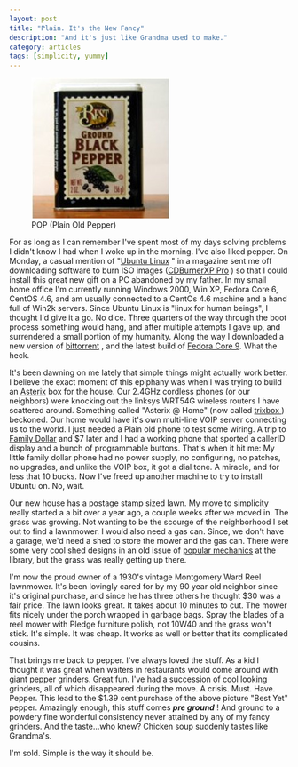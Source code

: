 ```yaml
---
layout: post
title: "Plain. It's the New Fancy"
description: "And it's just like Grandma used to make."
category: articles
tags: [simplicity, yummy]
---
```


<figure class="half">
<a href="/images/pepper.jpg"><img src="/images/pepper.jpg" alt="POP (Plain Old Pepper)" title="pepper" width="250" height="253" class="alignleft size-full wp-image-40" /></a>
  <figcaption>POP (Plain Old Pepper)</figcaption>
</figure>

For as long as I can remember I&#39;ve spent most of my days solving problems I didn&#39;t know I had when I woke up in the morning.  I&#39;ve also liked pepper.  On Monday, a casual mention of &quot;<a href="http://www.ubuntu.com/" target="_blank" title="ubuntu linux home">Ubuntu Linux</a> &quot;  in a magazine sent me off downloading software to burn ISO images (<a href="http://www.cdburnerxp.se/download.php" target="_blank" title="CDBurner XP Pro ">CDBurnerXP Pro</a> ) so that I could install this great new gift on a PC abandoned by my father.  In my small home office I&#39;m currently running Windows 2000, Win XP, Fedora Core 6, CentOS 4.6, and am usually connected to a CentOs 4.6 machine and a hand full of Win2k servers.   Since Ubuntu Linux is &quot;linux for human beings&quot;, I thought I&#39;d give it a go.  No dice.  Three quarters of the way through the boot process something would hang, and after multiple attempts I gave up, and surrendered a small portion of my humanity.  Along the way I downloaded a new version of <a href="http://www.bittorrent.com/" target="_blank" title="Bittorrent">bittorrent</a> , and the latest build of <a href="http://torrent.fedoraproject.org/" title="More red hats!! Fedora Core 9">Fedora Core 9</a>.  What the heck.

It&#39;s been dawning on me lately that simple things might actually work better.  I believe the exact moment of this epiphany was when I was trying to build an <a href="http://www.asterisk.org/" target="_blank" title="Asterix - DIY VOIP">Asterix</a>  box for the house. Our 2.4GHz cordless phones (or our neighbors) were knocking out the linksys WRT54G wireless routers I have scattered around.  Something called &quot;Asterix @ Home&quot; (now called <a href="http://asteriskathome.sourceforge.net/" target="_blank" title="Trixbox">trixbox </a> ) beckoned.  Our home would have it&#39;s own multi-line VOIP server connecting us to the world.  I just needed a Plain old phone to test some wiring.  A trip to <a href="http://www.mapquest.com/maps/60+Main+St+Delhi+NY+13753-1121/?" target="_blank" title="Who in their right mind wants to take a virtual tour a Family Dollar Store??">Family Dollar</a>  and $7 later and I had a working phone that sported a callerID display and a bunch of programmable buttons.  That&#39;s when it hit me:  My little family dollar phone had no power supply, no configuring, no patches, no upgrades, and unlike the VOIP box, it got a dial tone.  A miracle, and for less that 10 bucks.  Now I&#39;ve freed up another machine to try to install Ubuntu on. No, wait.

Our new house has a postage stamp sized lawn.  My move to simplicity really started a a bit over a year ago, a  couple weeks after we moved in.  The grass was growing.  Not wanting to be the scourge of the neighborhood I set out to find a lawnmower. I would also need a gas can.  Since, we don&#39;t have a garage, we&#39;d need a shed to store the mower and the gas can.   There were some very cool shed designs in an old issue of <a href="http://www.popularmechanics.com/home_journal/home_improvement/1276536.html" target="blank">popular mechanics</a> at the library, but the grass was really getting up there.

I&#39;m now the proud owner of a 1930&#39;s vintage Montgomery Ward Reel lawnmower.  It&#39;s been lovingly cared for by my 90 year old neighbor since it&#39;s original purchase, and since he has three others he thought $30 was a fair price.  The lawn looks great. It takes about 10 minutes to cut.  The mower fits nicely under the porch wrapped in garbage bags. Spray the blades of a reel mower with Pledge furniture polish, not 10W40 and the grass won&#39;t stick.  It&#39;s simple. It was cheap. It works as well or better that its complicated cousins.

That brings me back to pepper.  I&#39;ve always loved the stuff.  As a kid I thought it was great when waiters in restaurants would come around with giant pepper grinders. Great fun.  I&#39;ve had a succession of cool looking grinders, all of which disappeared during the move.  A crisis.  Must. Have. Pepper.  This lead to the $1.39 cent purchase of the above picture &quot;Best Yet&quot; pepper.  Amazingly enough, this stuff comes <em><strong>pre ground</strong></em> !  And ground to a powdery fine wonderful consistency never attained by any of my fancy grinders. And the taste...who knew?  Chicken soup suddenly tastes like Grandma&#39;s.

I&#39;m sold. Simple is the way it should be.
